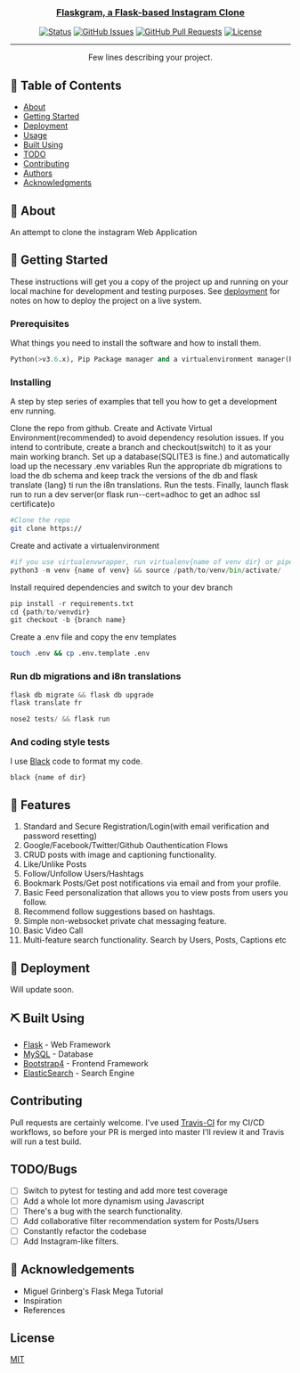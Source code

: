 <p align="center">
  <a href="" rel="noopener">
 
</p>

<h3 align="center">Flaskgram, a Flask-based Instagram Clone</h3>

<div align="center">

[![Status](https://img.shields.io/badge/status-active-success.svg)]()
[![GitHub Issues](https://img.shields.io/github/issues/kylelobo/The-Documentation-Compendium.svg)](https://github.com/kylelobo/The-Documentation-Compendium/issues)
[![GitHub Pull Requests](https://img.shields.io/github/issues-pr/kylelobo/The-Documentation-Compendium.svg)](https://github.com/kylelobo/The-Documentation-Compendium/pulls)
[![License](https://img.shields.io/badge/license-MIT-blue.svg)](/LICENSE)

</div>

---

<p align="center"> Few lines describing your project.
    <br> 
</p>

## 📝 Table of Contents

- [About](#about)
- [Getting Started](#getting_started)
- [Deployment](#deployment)
- [Usage](#usage)
- [Built Using](#built_using)
- [TODO](../TODO.md)
- [Contributing](../CONTRIBUTING.md)
- [Authors](#authors)
- [Acknowledgments](#acknowledgement)

## 🧐 About <a name = "about"></a>

An attempt to clone the instagram Web Application

## 🏁 Getting Started <a name = "getting_started"></a>

These instructions will get you a copy of the project up and running on your local machine for development and testing purposes. See [deployment](#deployment) for notes on how to deploy the project on a live system.

### Prerequisites

What things you need to install the software and how to install them.

```python
Python(>v3.6.x), Pip Package manager and a virtualenvironment manager(Pipenv, Poetry etc)
```
### Installing

A step by step series of examples that tell you how to get a development env running.

Clone the repo from github. 
Create and Activate Virtual Environment(recommended) to avoid dependency resolution issues.
If you intend to contribute, create a branch and checkout(switch) to it as your main working branch.
Set up a database(SQLITE3 is fine.) and automatically load up the necessary .env variables
Run the appropriate db migrations to load the db schema and keep track the versions of the db and flask translate {lang} ti run the i8n translations.
Run the tests.
Finally, launch flask run to run a dev server(or flask run--cert=adhoc to get an adhoc ssl certificate)o
```bash
#Clone the repo
git clone https://
```
Create and activate a virtualenvironment
```python
#if you use virtualenvwrapper, run virtualenv{name of venv dir} or pipenv {name of dir} otherwise
python3 -m venv {name of venv} && source /path/to/venv/bin/activate/
```
Install required dependencies and switch to your dev branch
```python
pip install -r requirements.txt
cd {path/to/venvdir}
git checkout -b {branch name}
```
Create a .env file and copy the env templates
```bash
touch .env && cp .env.template .env
```
### Run db migrations and i8n translations
```python
flask db migrate && flask db upgrade
flask translate fr
```
```python
nose2 tests/ && flask run
```

### And coding style tests

I use [Black](https://pypi.org/project/black/#:~:text=Black%20is%20the%20uncompromising%20Python,energy%20for%20more%20important%20matters) code to format my code.

```
black {name of dir}
```

## 🎈 Features <a name="features"></a>
1. Standard and Secure Registration/Login(with email verification and password resetting)
2. Google/Facebook/Twitter/Github Oauthentication Flows
3. CRUD posts with image and captioning functionality.
4. Like/Unlike Posts
5. Follow/Unfollow Users/Hashtags
6. Bookmark Posts/Get post notifications via email and from your profile.
7. Basic Feed personalization that allows you to view posts from users you follow.
8. Recommend follow suggestions based on hashtags.
9. Simple non-websocket private chat messaging feature.
10. Basic Video Call 
11. Multi-feature search functionality. Search by Users, Posts, Captions etc

## 🚀 Deployment <a name = "deployment"></a>
Will update soon.

## ⛏️ Built Using <a name = "built_using"></a>

- [Flask](https://www.mongodb.com/) - Web Framework
- [MySQL](https://expressjs.com/) - Database
- [Bootstrap4](https://vuejs.org/) - Frontend Framework
- [ElasticSearch](https://nodejs.org/en/) - Search Engine
## Contributing
Pull requests are certainly welcome.
I've used [Travis-CI](https://travis-ci.com) for my CI/CD workflows, so before your PR is merged into master I'll review it and Travis will run a test build.

## TODO/Bugs
- [ ] Switch to pytest for testing and add more test coverage  
- [ ] Add a whole lot more dynamism using Javascript
- [ ] There's a bug with the search functionality. 
- [ ] Add collaborative filter recommendation system for Posts/Users
- [ ] Constantly refactor the codebase
- [ ] Add Instagram-like filters.

## 🎉 Acknowledgements <a name = "acknowledgement"></a>

- Miguel Grinberg's Flask Mega Tutorial
- Inspiration
- References

## License
[MIT](https://choosealicense.com/licenses/mit/)
